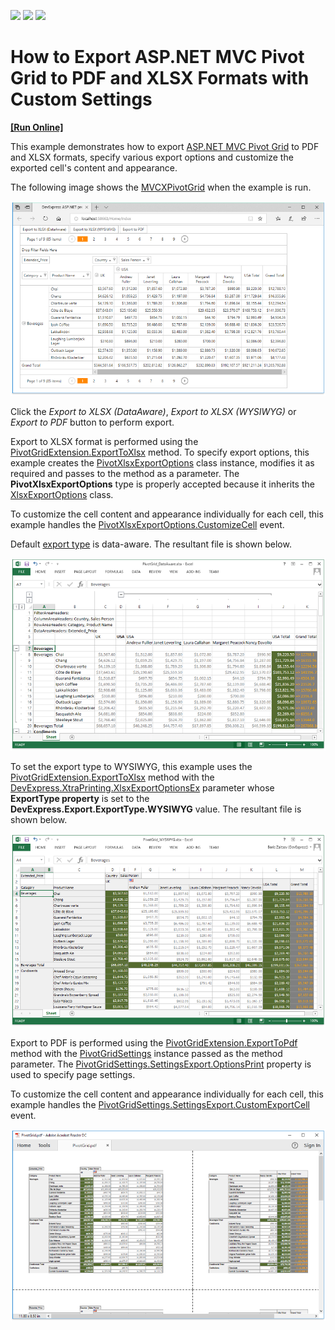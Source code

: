 <!-- default badges list -->
![](https://img.shields.io/endpoint?url=https://codecentral.devexpress.com/api/v1/VersionRange/138154590/18.1.3%2B)
[![](https://img.shields.io/badge/Open_in_DevExpress_Support_Center-FF7200?style=flat-square&logo=DevExpress&logoColor=white)](https://supportcenter.devexpress.com/ticket/details/T830568)
[![](https://img.shields.io/badge/📖_How_to_use_DevExpress_Examples-e9f6fc?style=flat-square)](https://docs.devexpress.com/GeneralInformation/403183)
<!-- default badges end -->
# How to Export ASP.NET MVC Pivot Grid to PDF and XLSX Formats with Custom Settings
<!-- run online -->
**[[Run Online]](https://codecentral.devexpress.com/138154590/)**
<!-- run online end -->

This example demonstrates how to export [ASP.NET MVC Pivot Grid](https://docs.devexpress.com/AspNet/10689/asp.net-mvc-extensions/pivot-grid) to PDF and XLSX formats, specify various export options and customize the exported cell's content and appearance.

The following image shows the [MVCXPivotGrid](https://docs.devexpress.com/AspNet/DevExpress.Web.Mvc.MVCxPivotGrid) when the example is run.

![](https://github.com/DevExpress-Examples/mvc-pivot-grid-custom-export/blob/18.1.3%2B/images/mvcxpivotgrid-export-original.png)

Click the _Export to XLSX (DataAware)_, _Export to XLSX (WYSIWYG)_ or _Export to PDF_ button to perform export.

Export to XLSX format is performed using the [PivotGridExtension.ExportToXlsx](https://docs.devexpress.com/AspNet/DevExpress.Web.Mvc.PivotGridExtension.ExportToXlsx(DevExpress.Web.Mvc.PivotGridSettings-System.Object-DevExpress.XtraPrinting.XlsxExportOptions)) method. To specify export options, this example creates the [PivotXlsxExportOptions](https://docs.devexpress.com/AspNet/DevExpress.Web.ASPxPivotGrid.PivotXlsxExportOptions) class instance, modifies it as required and passes to the method as a parameter. The **PivotXlsxExportOptions** type is properly accepted because it inherits the [XlsxExportOptions](https://docs.devexpress.com/CoreLibraries/DevExpress.XtraPrinting.XlsxExportOptions) class.

To customize the cell content and appearance individually for each cell, this example handles the [PivotXlsxExportOptions.CustomizeCell](https://docs.devexpress.com/AspNet/DevExpress.Web.ASPxPivotGrid.PivotXlsxExportOptions.CustomizeCell) event.

Default [export type](https://docs.devexpress.com/CoreLibraries/DevExpress.Export.ExportType) is data-aware. The resultant file is shown below.

![](https://github.com/DevExpress-Examples/mvc-pivot-grid-custom-export/blob/18.1.3%2B/images/mvcxpivotgrid-export-to-xlsx-data-aware.png)

To set the export type to WYSIWYG, this example uses the [PivotGridExtension.ExportToXlsx](https://docs.devexpress.com/AspNet/DevExpress.Web.Mvc.PivotGridExtension.ExportToXlsx(DevExpress.Web.Mvc.PivotGridSettings-System.Object-DevExpress.XtraPrinting.XlsxExportOptions)) method with the [DevExpress.XtraPrinting.XlsxExportOptionsEx](https://docs.devexpress.com/CoreLibraries/DevExpress.XtraPrinting.XlsxExportOptionsEx) parameter whose **ExportType property** is set to the **DevExpress.Export.ExportType.WYSIWYG** value. The resultant file is shown below.

![](https://github.com/DevExpress-Examples/mvc-pivot-grid-custom-export/blob/18.1.3%2B/images/mvcxpivotgrid-export-to-xlsx-wysiwyg.png)

Export to PDF is performed using the [PivotGridExtension.ExportToPdf](https://docs.devexpress.com/AspNet/DevExpress.Web.Mvc.PivotGridExtension.ExportToPdf(DevExpress.Web.Mvc.PivotGridSettings-System.Object)) method with the [PivotGridSettings](https://docs.devexpress.com/AspNet/DevExpress.Web.Mvc.PivotGridSettings) instance passed as the method parameter. The [PivotGridSettings.SettingsExport.OptionsPrint](https://docs.devexpress.com/AspNet/DevExpress.Web.Mvc.MVCxPivotGridExportSettings.OptionsPrint) property is used to specify page settings. 

To customize the cell content and appearance individually for each cell, this example handles the [PivotGridSettings.SettingsExport.CustomExportCell](https://docs.devexpress.com/AspNet/DevExpress.Web.Mvc.MVCxPivotGridExportSettings.CustomExportCell) event.


![](https://github.com/DevExpress-Examples/mvc-pivot-grid-custom-export/blob/18.1.3%2B/images/mvcxpivotgrid-export-to-pdf-custom.png)

